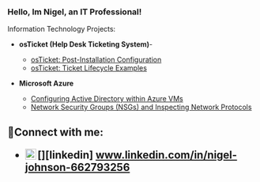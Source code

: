 ### Hello, Im Nigel, an IT Professional!
 Information Technology Projects:</h2>
- <b>osTicket (Help Desk Ticketing System)</b>-
  - [osTicket: Post-Installation Configuration](https://github.com/NigelJohnson97/post-install-config)
  - [osTicket: Ticket Lifecycle Examples](https://github.com/NigelJohnson97/ticket-lifecycle)

- <b>Microsoft Azure</b>
  - [Configuring Active Directory within Azure VMs](https://github.com/NigelJohnson97/configure-ad)
  - [Network Security Groups (NSGs) and Inspecting Network Protocols](https://github.com/NigelJohnson97/azure-network-protocols)
  

<h2> 🤳Connect with me:

  - [<img align="left" alt="Nigel| LinkedIn" width="22px" src="https://cdn.jsdelivr.net/npm/simple-icons@v3/icons/linkedin.svg" />][linkedin] www.linkedin.com/in/nigel-johnson-662793256
  
